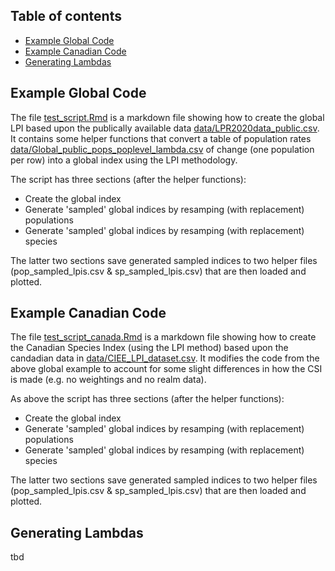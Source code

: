 ## Table of contents
* [Example Global Code](#global_code)
* [Example Canadian Code](#canadian_code)
* [Generating Lambdas](#lambdas)

## Example Global Code

The file [test_script.Rmd](test_script.Rmd) is a markdown file showing how to create the global LPI based upon the publically available data [data/LPR2020data_public.csv](data/LPR2020data_public.csv). It contains some helper functions that convert a table of population rates [data/Global_public_pops_poplevel_lambda.csv](data/Global_public_pops_poplevel_lambda.csv) of change (one population per row) into a global index using the LPI methodology.

The script has three sections (after the helper functions):

* Create the global index
* Generate 'sampled' global indices by resamping (with replacement) populations
* Generate 'sampled' global indices by resamping (with replacement) species

The latter two sections save generated sampled indices to two helper files (pop_sampled_lpis.csv & sp_sampled_lpis.csv) that are then loaded and plotted.
	
## Example Canadian Code

The file [test_script_canada.Rmd](test_script_canada.Rmd) is a markdown file showing how to create the Canadian Species Index (using the LPI method) based upon the candadian data in [data/CIEE_LPI_dataset.csv](data/CIEE_LPI_dataset.csv). It modifies the code from the above global example to account for some slight differences in how the CSI is made (e.g. no weightings and no realm data).

As above the script has three sections (after the helper functions):

* Create the global index
* Generate 'sampled' global indices by resamping (with replacement) populations
* Generate 'sampled' global indices by resamping (with replacement) species

The latter two sections save generated sampled indices to two helper files (pop_sampled_lpis.csv & sp_sampled_lpis.csv) that are then loaded and plotted.
	
## Generating Lambdas

tbd


